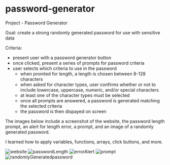 # password-generator

Project - Password Generator

Goal: create a strong randomly generated password for use with sensitive data

Criteria:
* present user with a password generator button
* once clicked, present a series of prompts for password criteria
* user selects which criteria to use in the password
    - when promted for length, a length is chosen between 8-128 characters
    - when asked for character types, user confirms whether or not to include lowercase, uppercase, numeric, and/or special characters
    - at least one of the character types must be selected
    - once all prompts are answered, a password is generated matching the selected criteria
    - the password is then dispayed on screen

The images below include a screenshot of the website, the password length prompt, an alert for length error, a prompt, and an image of a randomly generated password.

I learned how to apply variables, functions, arrays, click buttons, and more.


![website](https://user-images.githubusercontent.com/89229908/146708421-10df4e8e-13fe-4b8d-ae4d-ebb7b0b60940.JPG)
![passwordLength](https://user-images.githubusercontent.com/89229908/146708437-00103768-8df0-4366-ada2-943b89cdaf2b.JPG)
![errorAlert](https://user-images.githubusercontent.com/89229908/146708440-f8b36f0e-d53b-4b40-9b50-456ac5ce1aad.JPG)
![prompt](https://user-images.githubusercontent.com/89229908/146708447-cad3673d-ad51-49db-8a0d-56d6f6c609d2.JPG)
![randomlyGeneratedpassword](https://user-images.githubusercontent.com/89229908/146708448-ff4eb75d-cbd4-41c4-b87c-062bc791c209.JPG)
